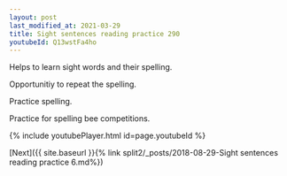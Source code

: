 ```yaml
---
layout: post
last_modified_at: 2021-03-29
title: Sight sentences reading practice 290
youtubeId: Q13wstFa4ho
---
```

 
 
Helps to learn sight words and their spelling.

Opportunitiy to repeat the spelling. 

Practice spelling. 
 
Practice for spelling bee competitions. 
 
{% include youtubePlayer.html id=page.youtubeId %}
 
 

[Next]({{ site.baseurl }}{% link  split2/_posts/2018-08-29-Sight sentences reading practice 6.md%})
 

